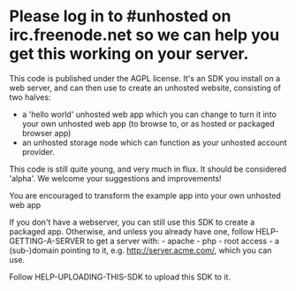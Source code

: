 Please log in to #unhosted on irc.freenode.net so we can help you get this working on your server.
======================

This code is published under the AGPL license. It's an SDK you install on a web server, and can then use to create an unhosted website, consisting of two halves:

* a 'hello world' unhosted web app which you can change to turn it into your own unhosted web app (to browse to, or as hosted or packaged browser app)
* an unhosted storage node which can function as your unhosted account provider.
 
This code is still quite young, and very much in flux. It should be considered 'alpha'. We welcome your suggestions
and improvements!

You are encouraged to transform the example app into your own unhosted web app

If you don't have a webserver, you can still use this SDK to create a packaged app. Otherwise, and unless you already have one, follow HELP-GETTING-A-SERVER to get a server with:
	- apache
	- php
	- root access
	- a (sub-)domain pointing to it, e.g. http://server.acme.com/, which you can use.

Follow HELP-UPLOADING-THIS-SDK to upload this SDK to it.

